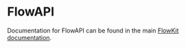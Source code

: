 # FlowAPI

Documentation for FlowAPI can be found in the main [FlowKit documentation](https://flowkit.xyz).
